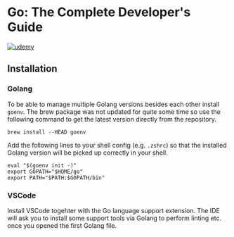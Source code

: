 # Go: The Complete Developer's Guide

[![udemy](https://img.shields.io/badge/Udemy-Go--The--Complete--Developers--Guide-EC5252?logo=udemy&style=flat-square)](https://www.udemy.com/course/go-the-complete-developers-guide/)


## Installation

### Golang

To be able to manage multiple Golang versions besides each other install `goenv`. The brew package was not updated for
quite some time so use the following command to get the latest version directly from the repository.

`brew install --HEAD goenv`

Add the following lines to your shell config (e.g. `.zshrc`) so that the installed Golang version will be picked up
correctly in your shell.

```
eval "$(goenv init -)"
export GOPATH="$HOME/go"
export PATH="$PATH:$GOPATH/bin"
```


### VSCode

Install VSCode togehter with the Go language support extension. The IDE will ask you to install some support tools via
Golang to perform linting etc. once you opened the first Golang file.